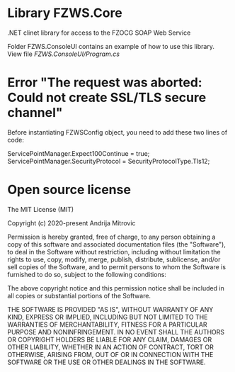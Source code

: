 # Library FZWS.Core
.NET clinet library for access to the FZOCG SOAP Web Service

Folder FZWS.ConsoleUI contains an example of how to use this library. View file *FZWS.ConsoleUI/Program.cs*

# Error "The request was aborted: Could not create SSL/TLS secure channel"
Before instantiating FZWSConfig object, you need to add these two lines of code:

  ServicePointManager.Expect100Continue = true;
  ServicePointManager.SecurityProtocol = SecurityProtocolType.Tls12;

# Open source license
The MIT License (MIT)

Copyright (c) 2020-present Andrija Mitrovic

Permission is hereby granted, free of charge, to any person obtaining a copy
of this software and associated documentation files (the "Software"), to deal
in the Software without restriction, including without limitation the rights
to use, copy, modify, merge, publish, distribute, sublicense, and/or sell
copies of the Software, and to permit persons to whom the Software is
furnished to do so, subject to the following conditions:

The above copyright notice and this permission notice shall be included in all
copies or substantial portions of the Software.

THE SOFTWARE IS PROVIDED "AS IS", WITHOUT WARRANTY OF ANY KIND, EXPRESS OR
IMPLIED, INCLUDING BUT NOT LIMITED TO THE WARRANTIES OF MERCHANTABILITY,
FITNESS FOR A PARTICULAR PURPOSE AND NONINFRINGEMENT. IN NO EVENT SHALL THE
AUTHORS OR COPYRIGHT HOLDERS BE LIABLE FOR ANY CLAIM, DAMAGES OR OTHER
LIABILITY, WHETHER IN AN ACTION OF CONTRACT, TORT OR OTHERWISE, ARISING FROM,
OUT OF OR IN CONNECTION WITH THE SOFTWARE OR THE USE OR OTHER DEALINGS IN THE
SOFTWARE.

